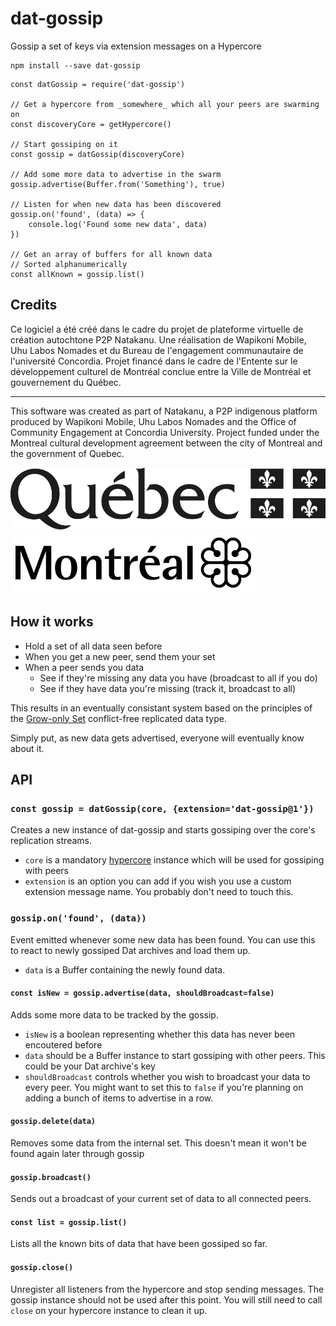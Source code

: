 # dat-gossip
Gossip a set of keys via extension messages on a Hypercore

```shell
npm install --save dat-gossip
```

```example
const datGossip = require('dat-gossip')

// Get a hypercore from _somewhere_ which all your peers are swarming on
const discoveryCore = getHypercore()

// Start gossiping on it
const gossip = datGossip(discoveryCore)

// Add some more data to advertise in the swarm
gossip.advertise(Buffer.from('Something'), true)

// Listen for when new data has been discovered
gossip.on('found', (data) => {
	console.log('Found some new data', data)
})

// Get an array of buffers for all known data
// Sorted alphanumerically
const allKnown = gossip.list()
```

## Credits

Ce logiciel a été créé dans le cadre du projet de plateforme virtuelle de création autochtone P2P Natakanu. Une réalisation de Wapikoni Mobile, Uhu Labos Nomades et du Bureau de l'engagement communautaire de l'université Concordia. Projet financé dans le cadre de l'Entente sur le développement culturel de Montréal conclue entre la Ville de Montréal et gouvernement du Québec.

---

This software was created as part of Natakanu, a P2P indigenous  platform produced by Wapikoni Mobile, Uhu Labos Nomades and the Office of Community Engagement at Concordia University. Project funded under the Montreal cultural development agreement between the city of Montreal and the government of Quebec.

![Quebec Provine Logo](quebec.png)
![Montreal City Logo](montreal.jpg)

## How it works

- Hold a set of all data seen before
- When you get a new peer, send them your set
- When a peer sends you data
	- See if they're missing any data you have (broadcast to all if you do)
	- See if they have data you're missing (track it, broadcast to all)

This results in an eventually consistant system based on the principles of the [Grow-only Set](https://en.wikipedia.org/wiki/Conflict-free_replicated_data_type#G-Set_(Grow-only_Set)) conflict-free replicated data type.

Simply put, as new data gets advertised, everyone will eventually know about it.

## API

### `const gossip = datGossip(core, {extension='dat-gossip@1'})`

Creates a new instance of dat-gossip and starts gossiping over the core's replication streams.

- `core` is a mandatory [hypercore](https://github.com/mafintosh/hypercore) instance which will be used for gossiping with peers
- `extension` is an option you can add if you wish you use a custom extension message name. You probably don't need to touch this.

### `gossip.on('found', (data))`

Event emitted whenever some new data has been found. You can use this to react to newly gossiped Dat archives and load them up.

- `data` is a Buffer containing the newly found data.

#### `const isNew = gossip.advertise(data, shouldBroadcast=false)`

Adds some more data to be tracked by the gossip.

- `isNew` is a boolean representing whether this data has never been encoutered before
- `data` should be a Buffer instance to start gossiping with other peers. This could be your Dat archive's key
- `shouldBroadcast` controls whether you wish to broadcast your data to every peer. You might want to set this to `false` if you're planning on adding a bunch of items to advertise in a row.

#### `gossip.delete(data)`

Removes some data from the internal set. This doesn't mean it won't be found again later through gossip

#### `gossip.broadcast()`

Sends out a broadcast of your current set of data to all connected peers.

#### `const list = gossip.list()`

Lists all the known bits of data that have been gossiped so far.

#### `gossip.close()`

Unregister all listeners from the hypercore and stop sending messages.
The gossip instance should not be used after this point.
You will still need to call `close` on your hypercore instance to clean it up.

